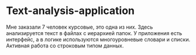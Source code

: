 # Text-analysis-application
Мне заказали 7 человек курсовые, это одна из них. Здесь анализируется текст в файлах с иерархией папок. У приложения есть интерфейс, а в логике используются многоуровневые словари и списки. Активная работа со строковым типом данных.
